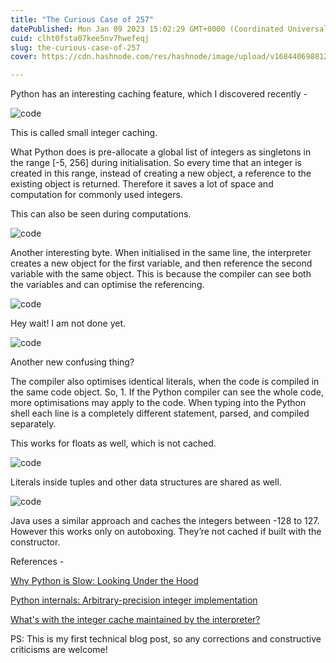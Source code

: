 ```yaml
---
title: "The Curious Case of 257"
datePublished: Mon Jan 09 2023 15:02:29 GMT+0000 (Coordinated Universal Time)
cuid: clht0fsta07kee5nv7hwefeqj
slug: the-curious-case-of-257
cover: https://cdn.hashnode.com/res/hashnode/image/upload/v1684406988128/3e29eed7-4954-4320-96fc-7bc4ba95ddfc.png

---
```


Python has an interesting caching feature, which I discovered recently -  


![code](https://cdn.hashnode.com/res/hashnode/image/upload/v1684406988128/3e29eed7-4954-4320-96fc-7bc4ba95ddfc.png)



This is called small integer caching. 

What Python does is pre-allocate a global list of integers as singletons in the range [-5, 256] during initialisation. So every time that an integer is created in this range, instead of creating a new object, a reference to the existing object is returned. Therefore it saves a lot of space and computation for commonly used integers.

This can also be seen during computations.


![code](https://cdn.hashnode.com/res/hashnode/image/upload/v1684406990923/ba3061b0-f97e-4495-80f3-0574e04962ef.png)



Another interesting byte. When initialised in the same line, the interpreter creates a new object for the first variable, and then reference the second variable with the same object. This is because the  compiler can see both the variables and can optimise the referencing.


![code](https://cdn.hashnode.com/res/hashnode/image/upload/v1684406992890/dea88de5-c0d5-48c0-88bc-1f3a81a56e76.png)



Hey wait! I am not done yet.


![code](https://cdn.hashnode.com/res/hashnode/image/upload/v1684406994828/9062515d-3e8a-4fae-8f3f-bd4a216a7916.png)



Another new confusing thing?

The compiler also optimises identical literals, when the code is compiled in the same code object. So, 1. If the Python compiler can see the whole code, more optimisations may apply to the code. When typing into the Python shell each line is a completely different statement, parsed, and compiled separately. 

This works for floats as well, which is not cached.


![code](https://cdn.hashnode.com/res/hashnode/image/upload/v1684406996379/fa0ae364-2304-447a-8454-8af505943d8b.png)



Literals inside tuples and other data structures are shared as well.


![code](https://cdn.hashnode.com/res/hashnode/image/upload/v1684406998123/c8cefa8b-0556-4733-a259-d601a548bbf3.png)



Java uses a similar approach and caches the integers between -128 to 127. However this works only on autoboxing. They’re not cached if built with the constructor.

References -

[Why Python is Slow: Looking Under the Hood](http://jakevdp.github.io/blog/2014/05/09/why-python-is-slow/)

[Python internals: Arbitrary-precision integer implementation](https://rushter.com/blog/python-integer-implementation/)

[What's with the integer cache maintained by the interpreter?](https://stackoverflow.com/a/15172182)


PS: This is my first technical blog post, so any corrections and constructive criticisms are welcome!
